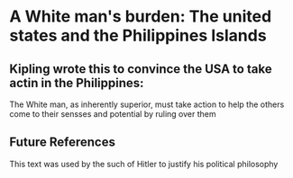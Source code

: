 # A White man's burden: The united states and the Philippines Islands

## Kipling wrote this to convince the USA to take actin in the Philippines:
The White man, as inherently superior, must take action to help the others come to their sensses and potential by ruling over them


## Future References

This text was used by the such of Hitler to justify his political philosophy
